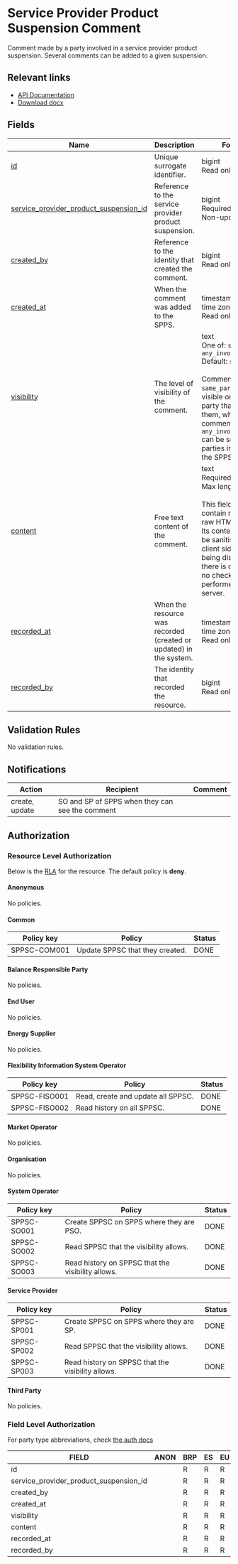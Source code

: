 # Service Provider Product Suspension Comment

Comment made by a party involved in a service provider product suspension.
Several comments can be added to a given suspension.

## Relevant links

* [API Documentation](../api/v0/index.html#/operations/list_service_provider_product_suspension_comment)
* [Download docx](../download/service_provider_product_suspension_comment.docx)

## Fields

| Name                                                                                                                                                   | Description                                                        | Format                                                                                                                                                                                                                                                             | Reference                                                                                 |
|--------------------------------------------------------------------------------------------------------------------------------------------------------|--------------------------------------------------------------------|--------------------------------------------------------------------------------------------------------------------------------------------------------------------------------------------------------------------------------------------------------------------|-------------------------------------------------------------------------------------------|
| <a name="field-id" href="#field-id">id</a>                                                                                                             | Unique surrogate identifier.                                       | bigint<br/>Read only                                                                                                                                                                                                                                               |                                                                                           |
| <a name="field-service_provider_product_suspension_id" href="#field-service_provider_product_suspension_id">service_provider_product_suspension_id</a> | Reference to the service provider product suspension.              | bigint<br/>Required<br/>Non-updatable                                                                                                                                                                                                                              | [service_provider_product_suspension.id](service_provider_product_suspension.md#field-id) |
| <a name="field-created_by" href="#field-created_by">created_by</a>                                                                                     | Reference to the identity that created the comment.                | bigint<br/>Read only                                                                                                                                                                                                                                               |                                                                                           |
| <a name="field-created_at" href="#field-created_at">created_at</a>                                                                                     | When the comment was added to the SPPS.                            | timestamp with time zone<br/>Read only                                                                                                                                                                                                                             |                                                                                           |
| <a name="field-visibility" href="#field-visibility">visibility</a>                                                                                     | The level of visibility of the comment.                            | text<br/>One of: `same_party`, `any_involved_party`<br/>Default: `same_party`<br/><br/>Comments marked `same_party` are visible only to the party that creates them, whereas comments marked `any_involved_party` can be seen by all parties involved in the SPPS. |                                                                                           |
| <a name="field-content" href="#field-content">content</a>                                                                                              | Free text content of the comment.                                  | text<br/>Required<br/>Max length: `2048`<br/><br/>This field can contain rich text in raw HTML format. Its content should be sanitised on the client side before being displayed, as there is currently no check performed on the server.                          |                                                                                           |
| <a name="field-recorded_at" href="#field-recorded_at">recorded_at</a>                                                                                  | When the resource was recorded (created or updated) in the system. | timestamp with time zone<br/>Read only                                                                                                                                                                                                                             |                                                                                           |
| <a name="field-recorded_by" href="#field-recorded_by">recorded_by</a>                                                                                  | The identity that recorded the resource.                           | bigint<br/>Read only                                                                                                                                                                                                                                               |                                                                                           |

## Validation Rules

No validation rules.

## Notifications

| Action         | Recipient                                       | Comment |
|----------------|-------------------------------------------------|---------|
| create, update | SO and SP of SPPS when they can see the comment |         |

## Authorization

### Resource Level Authorization

Below is the [RLA](../technical/auth.md#resource-level-authorization-rla) for the
resource. The default policy is **deny**.

#### Anonymous

No policies.

#### Common

| Policy key   | Policy                                        | Status |
|--------------|-----------------------------------------------|--------|
| SPPSC-COM001 | Update SPPSC that they created.               | DONE   |

#### Balance Responsible Party

No policies.

#### End User

No policies.

#### Energy Supplier

No policies.

#### Flexibility Information System Operator

| Policy key    | Policy                             | Status |
|---------------|------------------------------------|--------|
| SPPSC-FISO001 | Read, create and update all SPPSC. | DONE   |
| SPPSC-FISO002 | Read history on all SPPSC.         | DONE   |

#### Market Operator

No policies.

#### Organisation

No policies.

#### System Operator

| Policy key  | Policy                                            | Status |
|-------------|---------------------------------------------------|--------|
| SPPSC-SO001 | Create SPPSC on SPPS where they are PSO.          | DONE   |
| SPPSC-SO002 | Read SPPSC that the visibility allows.            | DONE   |
| SPPSC-SO003 | Read history on SPPSC that the visibility allows. | DONE   |

#### Service Provider

| Policy key  | Policy                                            | Status |
|-------------|---------------------------------------------------|--------|
| SPPSC-SP001 | Create SPPSC on SPPS where they are SP.           | DONE   |
| SPPSC-SP002 | Read SPPSC that the visibility allows.            | DONE   |
| SPPSC-SP003 | Read history on SPPSC that the visibility allows. | DONE   |

#### Third Party

No policies.

### Field Level Authorization

For party type abbreviations, check [the auth docs](../technical/auth.md#party-market-actors)

| FIELD                                  | ANON | BRP | ES | EU | FISO | MO | SO  | SP  | TP | ORG |
|----------------------------------------|------|-----|----|----|------|----|-----|-----|----|-----|
| id                                     |      | R   | R  | R  | R    | R  | R   | R   | R  |     |
| service_provider_product_suspension_id |      | R   | R  | R  | RC   | R  | RC  | RC  | R  |     |
| created_by                             |      | R   | R  | R  | R    | R  | R   | R   | R  |     |
| created_at                             |      | R   | R  | R  | R    | R  | R   | R   | R  |     |
| visibility                             |      | R   | R  | R  | RCU  | R  | RCU | RCU | R  |     |
| content                                |      | R   | R  | R  | RCU  | R  | RCU | RCU | R  |     |
| recorded_at                            |      | R   | R  | R  | R    | R  | R   | R   | R  |     |
| recorded_by                            |      | R   | R  | R  | R    | R  | R   | R   | R  |     |
